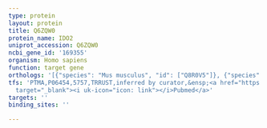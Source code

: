 ```yaml
---
type: protein
layout: protein
title: Q6ZQW0
protein_name: IDO2
uniprot_accession: Q6ZQW0
ncbi_gene_id: '169355'
organism: Homo sapiens
function: target gene
orthologs: '[{"species": "Mus musculus", "id": ["Q8R0V5"]}, {"species": "Rattus norvegicus", "id": ["A0A0N4SWI7"]}, {"species": "Saccharomyces cerevisiae", "id": ["<a href=\"/protein/p47125\">P47125</a>"]}]'
tfs: 'PTMA,P06454,5757,TRRUST,inferred by curator,&ensp;<a href="https://www.ncbi.nlm.nih.gov/pubmed/?term=21176371%5Buid%5D+OR+21575365%5Buid%5D+OR+29087512%5Buid%5D"
  target="_blank"><i uk-icon="icon: link"></i>Pubmed</a>'
targets: ''
binding_sites: ''

---
```

